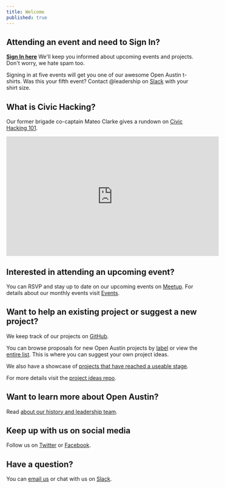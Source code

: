 ```yaml
---
title: Welcome
published: true
---
```


## Attending an event and need to Sign In?
[**Sign In here**](https://docs.google.com/forms/d/e/1FAIpQLSd799C8EF7cCXmuSM9jfYPFSlPGPReFOao_GTaI58QD_w5FPg/viewform?embedded=true) We'll keep you informed about upcoming events and projects. Don't worry, we hate spam too.

Signing in at five events will get you one of our awesome Open Austin t-shirts. Was this your fifth event? Contact @leadership on [Slack](https://open-austin.slack.com/messages/) with your shirt size.

## What is Civic Hacking?
Our former brigade co-captain Mateo Clarke gives a rundown on [Civic Hacking 101](https://www.youtube.com/embed/sxrgxDF4FJ0).

<iframe width="560" height="315" src="https://www.youtube.com/embed/sxrgxDF4FJ0" frameborder="0" allowfullscreen></iframe>

<br />

## Interested in attending an upcoming event?
You can RSVP and stay up to date on our upcoming events on [Meetup](https://www.meetup.com/Open-Austin/).  For details about our monthly events visit [Events](/events).


## Want to help an existing project or suggest a new project?
We keep track of our projects on [GitHub](https://github.com/open-austin).

You can browse proposals for new Open Austin projects by [label](https://github.com/open-austin/project-ideas/labels) or view the [entire list](https://github.com/open-austin/project-ideas/issues). This is where you can suggest your own project ideas.

We also have a showcase of [projects that have reached a useable stage](/projects).

For more details visit the [project ideas repo](https://github.com/open-austin/project-ideas).

## Want to learn more about Open Austin?
Read [about our history and leadership team](https://www.open-austin.org/about/).

## Keep up with us on social media
Follow us on [Twitter](https://twitter.com/openaustin) or [Facebook](https://www.facebook.com/Open-Austin-412390968837071/).

## Have a question?
You can [email us](info@open-austin.org) or chat with us on [Slack](https://slack.open-austin.org/).
